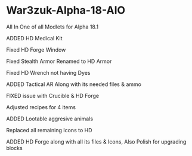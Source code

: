 # War3zuk-Alpha-18-AIO

All In One of all Modlets for Alpha 18.1

ADDED HD Medical Kit

Fixed HD Forge Window

Fixed Stealth Armor Renamed to HD Armor

Fixed HD Wrench not having Dyes

ADDED Tactical AR Along with its needed files & ammo

FIXED issue with Crucible & HD Forge

Adjusted recipes for 4 items

ADDED Lootable aggresive animals

Replaced all remaining Icons to HD

ADDED HD Forge along with all its files & Icons, Also Polish for upgrading blocks
